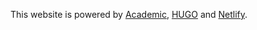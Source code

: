 This website is powered  by [Academic](https://academic-demo.netlify.app/), [HUGO](https://gohugo.io/)  and [Netlify](https://www.netlify.com/). 
